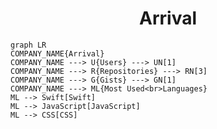 <h1 align="center">Arrival</h1>

```mermaid
graph LR
COMPANY_NAME{Arrival}
COMPANY_NAME ---> U{Users} ---> UN[1]
COMPANY_NAME ---> R{Repositories} ---> RN[3]
COMPANY_NAME ---> G{Gists} ---> GN[1]
COMPANY_NAME ---> ML{Most Used<br>Languages}
ML --> Swift[Swift]
ML --> JavaScript[JavaScript]
ML --> CSS[CSS]
```
